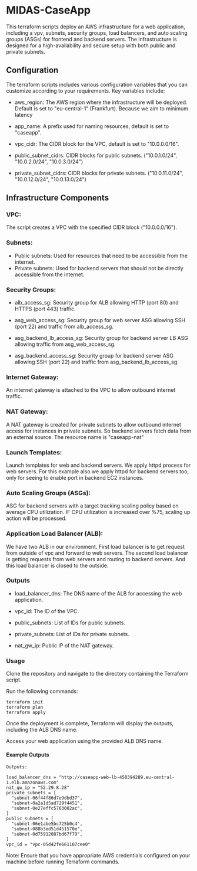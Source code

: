 # MIDAS-CaseApp

This terraform scripts deploy an AWS infrastructure for a web application, including a vpv, subnets, security groups, load balancers, and auto scaling groups (ASGs) for frontend and backend servers. The infrastructure is designed for a high-availability and secure setup with both public and private subnets.

## Configuration
The terraform scripts includes various configuration variables that you can customize according to your requirements. Key variables include:

- aws_region: The AWS region where the infrastructure will be deployed. Default is set to "eu-central-1" (Frankfurt). Because we aim to minimum latency

- app_name: A prefix used for naming resources, default is set to "caseapp".

- vpc_cidr: The CIDR block for the VPC, default is set to "10.0.0.0/16".

- public_subnet_cidrs: CIDR blocks for public subnets. ("10.0.1.0/24", "10.0.2.0/24", "10.0.3.0/24")

- private_subnet_cidrs: CIDR blocks for private subnets. ("10.0.11.0/24", "10.0.12.0/24", "10.0.13.0/24")

## Infrastructure Components

### VPC:

The script creates a VPC with the specified CIDR block ("10.0.0.0/16").

### Subnets:

- Public subnets: Used for resources that need to be accessible from the internet.
- Private subnets: Used for backend servers that should not be directly accessible from the internet.

### Security Groups:

- alb_access_sg: Security group for ALB allowing HTTP (port 80) and HTTPS (port 443) traffic.

- asg_web_access_sg: Security group for web server ASG allowing SSH (port 22) and traffic from alb_access_sg.

- asg_backend_lb_access_sg: Security group for backend server LB ASG allowing traffic from asg_web_access_sg.

- asg_backend_access_sg: Security group for backend server ASG allowing SSH (port 22) and traffic from asg_backend_lb_access_sg.

### Internet Gateway:

An internet gateway is attached to the VPC to allow outbound internet traffic.

### NAT Gateway:

A NAT gateway is created for private subnets to allow outbound internet access for instances in private subnets. So backend servers fetch data from an external source. The resource name is "caseapp-nat"

### Launch Templates:

Launch templates for web and backend servers. We apply httpd process for web servers. For this example also we apply httpd for backend servers too, only for seeing to enable port in backend EC2 instances.

### Auto Scaling Groups (ASGs):

ASG for backend servers with a target tracking scaling policy based on average CPU utilization. IF CPU utilization is increased over %75, scaling up action will be processed.

### Application Load Balancer (ALB):

We have two ALB in our environment. First load balancer is to get request from outside of vpc and forward to web servers. 
The second load balancer is getting requests from web servers and routing to backend servers. And this load balancer is closed to the outside.

### Outputs
- load_balancer_dns: The DNS name of the ALB for accessing the web application.

- vpc_id: The ID of the VPC.

- public_subnets: List of IDs for public subnets.

- private_subnets: List of IDs for private subnets.

- nat_gw_ip: Public IP of the NAT gateway.

### Usage
Clone the repository and navigate to the directory containing the Terraform script.

Run the following commands:

```
terraform init
terraform plan
terraform apply
```

Once the deployment is complete, Terraform will display the outputs, including the ALB DNS name.

Access your web application using the provided ALB DNS name.

#### Example Outputs
```
Outputs:

load_balancer_dns = "http://caseapp-web-lb-450394289.eu-central-1.elb.amazonaws.com"
nat_gw_ip = "52.29.8.28"
private_subnets = [
  "subnet-06f44f86d7e9dbd37",
  "subnet-0a2a1d5ad729f4451",
  "subnet-0e27effc5763002ac",
]
public_subnets = [
  "subnet-06e1abe5bc725b0c4",
  "subnet-088b3ed51d451570e",
  "subnet-0d75912087bd67f79",
]
vpc_id = "vpc-05d42fe661107cee0"
```

Note: Ensure that you have appropriate AWS credentials configured on your machine before running Terraform commands.
